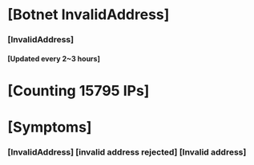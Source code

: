 # [Botnet InvalidAddress]
### [InvalidAddress]
#### [Updated every 2~3 hours]

# [Counting 15795 IPs]

# [Symptoms] 

###   [InvalidAddress] [invalid address rejected] [Invalid address]
